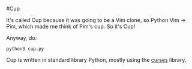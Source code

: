 #Cup

It's called Cup because it was going to be a Vim clone, so Python Vim ->
Pim, which made me think of Pim's cup. So it's Cup!

Anyway, do:

```
python3 cup.py
```

Cup is written in standard library Python, mostly using the [curses](https://docs.python.org/3.4/library/curses.html) library.
